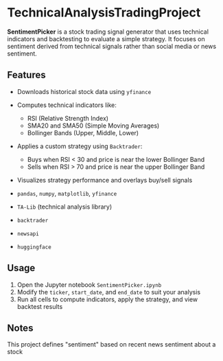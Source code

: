 # TechnicalAnalysisTradingProject

**SentimentPicker** is a stock trading signal generator that uses technical indicators and backtesting to evaluate a simple strategy. It focuses on sentiment derived from technical signals rather than social media or news sentiment.

## Features
- Downloads historical stock data using `yfinance`
- Computes technical indicators like:
  - RSI (Relative Strength Index)
  - SMA20 and SMA50 (Simple Moving Averages)
  - Bollinger Bands (Upper, Middle, Lower)
- Applies a custom strategy using `Backtrader`:
  - Buys when RSI < 30 and price is near the lower Bollinger Band
  - Sells when RSI > 70 and price is near the upper Bollinger Band
- Visualizes strategy performance and overlays buy/sell signals

- `pandas`, `numpy`, `matplotlib`, `yfinance`  
- `TA-Lib` (technical analysis library)  
- `backtrader`
- `newsapi`
- `huggingface`

## Usage
1. Open the Jupyter notebook `SentimentPicker.ipynb`
2. Modify the `ticker`, `start_date`, and `end_date` to suit your analysis
3. Run all cells to compute indicators, apply the strategy, and view backtest results

## Notes
This project defines "sentiment" based on recent news sentiment about a stock
